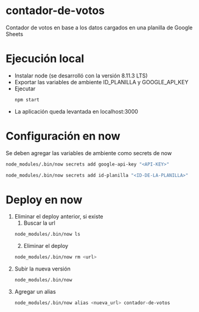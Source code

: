 # contador-de-votos
Contador de votos en base a los datos cargados en una planilla de Google Sheets

# Ejecución local
* Instalar node (se desarrolló con la versión 8.11.3 LTS)
* Exportar las variables de ambiente ID_PLANILLA y GOOGLE_API_KEY
* Ejecutar
    ```bash
    npm start
    ```
* La aplicación queda levantada en localhost:3000

# Configuración en now
Se deben agregar las variables de ambiente como secrets de now
```bash
node_modules/.bin/now secrets add google-api-key "<API-KEY>"
```
```bash
node_modules/.bin/now secrets add id-planilla "<ID-DE-LA-PLANILLA>"
```

# Deploy en now
1. Eliminar el deploy anterior, si existe
    1. Buscar la url
    ```bash
    node_modules/.bin/now ls
    ```
    2. Eliminar el deploy
    ```bash
    node_modules/.bin/now rm <url>
    ```
2. Subir la nueva versión
    ```bash
    node_modules/.bin/now
    ```
3. Agregar un alias
    ```bash
    node_modules/.bin/now alias <nueva_url> contador-de-votos
    ```
